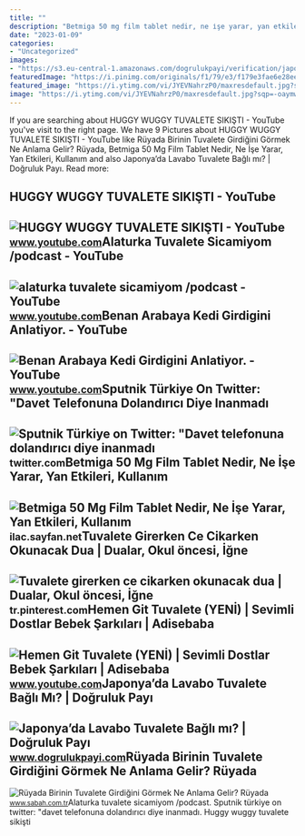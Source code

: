 ```yaml
---
title: ""
description: "Betmiga 50 mg film tablet nedir, ne i̇şe yarar, yan etkileri, kullanım"
date: "2023-01-09"
categories:
- "Uncategorized"
images:
- "https://s3.eu-central-1.amazonaws.com/dogrulukpayi/verification/japonya-da-lavabo-tuvalete-bagli-mi.jpg"
featuredImage: "https://i.pinimg.com/originals/f1/79/e3/f179e3fae6e28eeb08b8beddf5ef6730.jpg"
featured_image: "https://i.ytimg.com/vi/JYEVNahrzP0/maxresdefault.jpg?sqp=-oaymwEmCIAKENAF8quKqQMa8AEB-AGUA4AC0AWKAgwIABABGHIgSSgzMA8=&amp;rs=AOn4CLBA08jhiOkWN0KNUnwGKF2W8HaSjQ"
image: "https://i.ytimg.com/vi/JYEVNahrzP0/maxresdefault.jpg?sqp=-oaymwEmCIAKENAF8quKqQMa8AEB-AGUA4AC0AWKAgwIABABGHIgSSgzMA8=&amp;rs=AOn4CLBA08jhiOkWN0KNUnwGKF2W8HaSjQ"
---
```


If you are searching about HUGGY WUGGY TUVALETE SIKIŞTI - YouTube you've visit to the right page. We have 9 Pictures about HUGGY WUGGY TUVALETE SIKIŞTI - YouTube like Rüyada Birinin Tuvalete Girdiğini Görmek Ne Anlama Gelir? Rüyada, Betmiga 50 Mg Film Tablet Nedir, Ne İşe Yarar, Yan Etkileri, Kullanım and also Japonya’da Lavabo Tuvalete Bağlı mı? | Doğruluk Payı. Read more:

HUGGY WUGGY TUVALETE SIKIŞTI - YouTube
--------------------------------------

 ![HUGGY WUGGY TUVALETE SIKIŞTI - YouTube](https://i.ytimg.com/vi/g9jUzO3wI_M/maxresdefault.jpg) <small>www.youtube.com</small>Alaturka Tuvalete Sicamiyom /podcast - YouTube
----------------------------------------------

 ![alaturka tuvalete sicamiyom /podcast - YouTube](https://i.ytimg.com/vi/EV0yFsLc4t8/maxresdefault.jpg?sqp=-oaymwEmCIAKENAF8quKqQMa8AEB-AH-CYAC0AWKAgwIABABGGQgZShEMA8=&rs=AOn4CLDq76-zF8j0GlLW_nJ1g-16PLnhRQ) <small>www.youtube.com</small>Benan Arabaya Kedi Girdigini Anlatiyor. - YouTube
-------------------------------------------------

 ![Benan Arabaya Kedi Girdigini Anlatiyor. - YouTube](https://i.ytimg.com/vi/JYEVNahrzP0/maxresdefault.jpg?sqp=-oaymwEmCIAKENAF8quKqQMa8AEB-AGUA4AC0AWKAgwIABABGHIgSSgzMA8=&rs=AOn4CLBA08jhiOkWN0KNUnwGKF2W8HaSjQ) <small>www.youtube.com</small>Sputnik Türkiye On Twitter: "Davet Telefonuna Dolandırıcı Diye Inanmadı
-----------------------------------------------------------------------

 ![Sputnik Türkiye on Twitter: "Davet telefonuna dolandırıcı diye inanmadı](https://pbs.twimg.com/media/FfWbVW8WIAENEyZ.jpg) <small>twitter.com</small>Betmiga 50 Mg Film Tablet Nedir, Ne İşe Yarar, Yan Etkileri, Kullanım
---------------------------------------------------------------------

 ![Betmiga 50 Mg Film Tablet Nedir, Ne İşe Yarar, Yan Etkileri, Kullanım](https://1.bp.blogspot.com/-pVfkOCX4HpI/W2NSAhVEqOI/AAAAAAAAQio/5_xhmuGuDUoNsYE7-5zU5gFjZr8mETr6ACLcBGAs/s1600/betmiga.jpg) <small>ilac.sayfan.net</small>Tuvalete Girerken Ce Cikarken Okunacak Dua | Dualar, Okul öncesi, İğne
----------------------------------------------------------------------

 ![Tuvalete girerken ce cikarken okunacak dua | Dualar, Okul öncesi, İğne](https://i.pinimg.com/originals/f1/79/e3/f179e3fae6e28eeb08b8beddf5ef6730.jpg) <small>tr.pinterest.com</small>Hemen Git Tuvalete (YENİ) | Sevimli Dostlar Bebek Şarkıları | Adisebaba
-----------------------------------------------------------------------

 ![Hemen Git Tuvalete (YENİ) | Sevimli Dostlar Bebek Şarkıları | Adisebaba](https://i.ytimg.com/vi/8buxcd8pp4g/maxresdefault.jpg) <small>www.youtube.com</small>Japonya’da Lavabo Tuvalete Bağlı Mı? | Doğruluk Payı
----------------------------------------------------

 ![Japonya’da Lavabo Tuvalete Bağlı mı? | Doğruluk Payı](https://s3.eu-central-1.amazonaws.com/dogrulukpayi/verification/japonya-da-lavabo-tuvalete-bagli-mi.jpg) <small>www.dogrulukpayi.com</small>Rüyada Birinin Tuvalete Girdiğini Görmek Ne Anlama Gelir? Rüyada
----------------------------------------------------------------

 ![Rüyada Birinin Tuvalete Girdiğini Görmek Ne Anlama Gelir? Rüyada](https://iasbh.tmgrup.com.tr/da9a57/752/395/0/0/724/380?u=https://isbh.tmgrup.com.tr/sbh/2022/08/01/ruyada-birinin-tuvalete-girdigini-gormek-ne-anlama-gelir-ruyada-birinin-tuvalete-girdigini-gormenin-anlami-1659357437725.jpg) <small>www.sabah.com.tr</small>Alaturka tuvalete sicamiyom /podcast. Sputnik türkiye on twitter: "davet telefonuna dolandırıcı diye inanmadı. Huggy wuggy tuvalete sikişti
